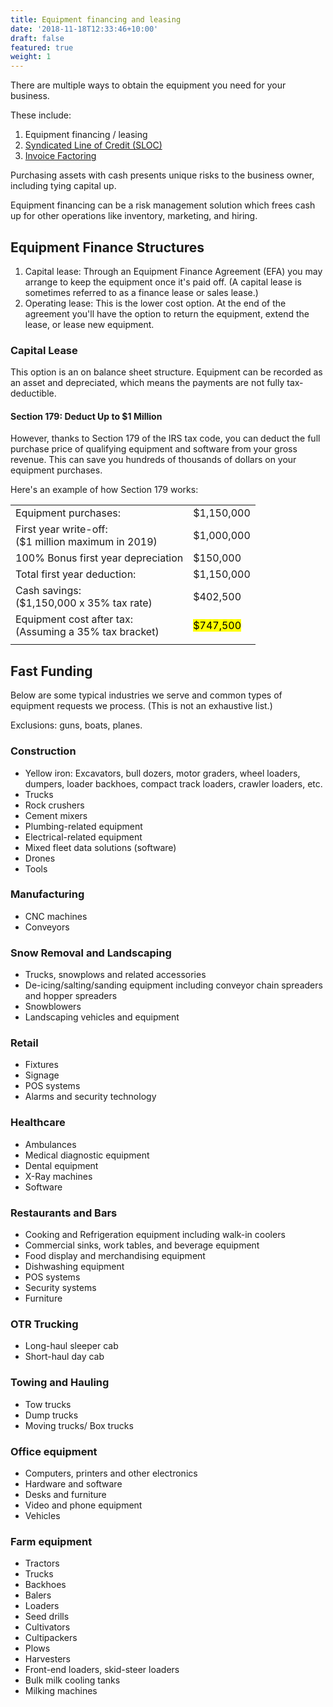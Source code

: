 ```yaml
---
title: Equipment financing and leasing
date: '2018-11-18T12:33:46+10:00'
draft: false
featured: true
weight: 1
---
```

There are multiple ways to obtain the equipment you need for your business.

These include:

1. Equipment financing / leasing
2. [Syndicated Line of Credit (SLOC)](/services/sloc)
3. [Invoice Factoring ](/services/invoice-factoring)

Purchasing assets with cash presents unique risks to the business owner, including tying capital up. 

Equipment financing can be a risk management solution which frees cash up for other operations like inventory, marketing, and hiring. 

## Equipment Finance Structures

1. Capital lease: Through an Equipment Finance Agreement (EFA) you may arrange to keep the equipment once it's paid off. (A capital lease is sometimes referred to as a finance lease or sales lease.) 
2. Operating lease: This is the lower cost option. At the end of the agreement you'll have the option to return the equipment, extend the lease, or lease new equipment.

### Capital Lease

This option is an on balance sheet structure. Equipment can be recorded as an asset and depreciated, which means the payments are not fully tax-deductible. 

#### Section 179: Deduct Up to $1 Million

However, thanks to Section 179 of the IRS tax code, you can deduct the full purchase price of qualifying equipment and software from your gross revenue. This can save you hundreds of thousands of dollars on your equipment purchases. 

Here's an example of how Section 179 works:

<table>
  <tr>
    <td>Equipment purchases:</td>
    <td>$1,150,000</td>
  </tr>
  <tr>
    <td>First year write-off:<br>($1 million maximum in 2019)</td>
    <td>$1,000,000</td>
  </tr>
  <tr>
    <td>100% Bonus first year depreciation</td>
    <td>$150,000</td>
  </tr>
  <tr>
    <td>Total first year deduction:</td>
    <td>$1,150,000</td>
  </tr>
  <tr>
    <td>Cash savings: <br>($1,150,000 x 35% tax rate)<br></td>
    <td>$402,500</td>
  </tr>
  <tr>
    <td>Equipment cost after tax: <br>(Assuming a 35% tax bracket)</td>
    <td><mark>$747,500</mark></td>
  </tr>
  <tr>
    <td></td>
    <td></td>
  </tr>
</table>



### 

## Fast Funding

Below are some typical industries we serve and common types of equipment requests we process. (This is not an exhaustive list.) 

Exclusions: guns, boats, planes.

### Construction

* Yellow iron: Excavators, bull dozers, motor graders, wheel loaders, dumpers, loader backhoes, compact track loaders, crawler loaders, etc.
* Trucks
* Rock crushers
* Cement mixers
* Plumbing-related equipment
* Electrical-related equipment 
* Mixed fleet data solutions (software)
* Drones
* Tools

### Manufacturing

* CNC machines
* Conveyors

### Snow Removal and Landscaping

* Trucks, snowplows and related accessories
* De-icing/salting/sanding equipment including conveyor chain spreaders and hopper spreaders
* Snowblowers
* Landscaping vehicles and equipment

### Retail

* Fixtures
* Signage
* POS systems
* Alarms and security technology

### Healthcare

* Ambulances
* Medical diagnostic equipment
* Dental equipment
* X-Ray machines
* Software

### Restaurants and Bars

* Cooking and Refrigeration equipment including walk-in coolers
* Commercial sinks, work tables, and beverage equipment
* Food display and merchandising equipment
* Dishwashing equipment
* POS systems
* Security systems
* Furniture

### OTR Trucking

* Long-haul sleeper cab
* Short-haul day cab

### Towing and Hauling

* Tow trucks
* Dump trucks
* Moving trucks/ Box trucks

### Office equipment

* Computers, printers and other electronics
* Hardware and software
* Desks and furniture
* Video and phone equipment
* Vehicles

### Farm equipment

* Tractors
* Trucks
* Backhoes
* Balers
* Loaders
* Seed drills
* Cultivators
* Cultipackers
* Plows
* Harvesters
* Front-end loaders, skid-steer loaders
* Bulk milk cooling tanks
* Milking machines
